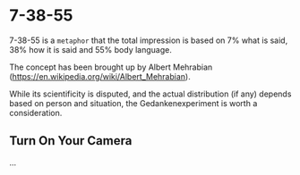 # 7-38-55

7-38-55 is a `metaphor` that the total impression is based on 7% what is said, 38% how it is said and 55% body language.

The concept has been brought up by Albert Mehrabian (https://en.wikipedia.org/wiki/Albert_Mehrabian).

While its scientificity is disputed, and the actual distribution (if any) depends based on person and situation, the Gedankenexperiment is worth a consideration.

## Turn On Your Camera

...
